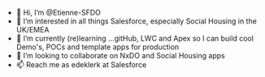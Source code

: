 - 👋 Hi, I’m @Etienne-SFDO
- 👀 I’m interested in all things Salesforce, especially Social Housing in the UK/EMEA 
- 🌱 I’m currently (re)learning ...gitHub, LWC and Apex so I can build cool Demo's, POCs and template apps for production
- 💞️ I’m looking to collaborate on NxDO and Social Housing apps
- 📫 Reach me as edeklerk at Salesforce

<!---
Etienne-SFDO/Etienne-SFDO is a ✨ special ✨ repository because its `README.md` (this file) appears on your GitHub profile.
You can click the Preview link to take a look at your changes.
--->
